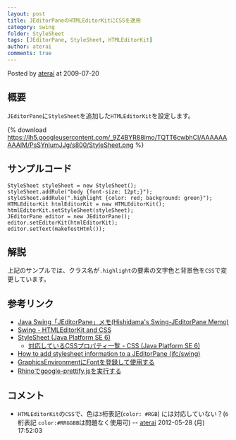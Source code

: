 ```yaml
---
layout: post
title: JEditorPaneのHTMLEditorKitにCSSを適用
category: swing
folder: StyleSheet
tags: [JEditorPane, StyleSheet, HTMLEditorKit]
author: aterai
comments: true
---
```


Posted by [aterai](http://terai.xrea.jp/aterai.html) at 2009-07-20

## 概要
`JEditorPane`に`StyleSheet`を追加した`HTMLEditorKit`を設定します。

{% download https://lh5.googleusercontent.com/_9Z4BYR88imo/TQTT6cwbhCI/AAAAAAAAAlM/PsSYnlumJJg/s800/StyleSheet.png %}

## サンプルコード
<pre class="prettyprint"><code>StyleSheet styleSheet = new StyleSheet();
styleSheet.addRule("body {font-size: 12pt;}");
styleSheet.addRule(".highlight {color: red; background: green}");
HTMLEditorKit htmlEditorKit = new HTMLEditorKit();
htmlEditorKit.setStyleSheet(styleSheet);
JEditorPane editor = new JEditorPane();
editor.setEditorKit(htmlEditorKit);
editor.setText(makeTestHtml());
</code></pre>

## 解説
上記のサンプルでは、クラス名が`.highlight`の要素の文字色と背景色を`CSS`で変更しています。

## 参考リンク
- [Java Swing「JEditorPane」メモ(Hishidama's Swing-JEditorPane Memo)](http://www.ne.jp/asahi/hishidama/home/tech/java/swing/JEditorPane.html)
- [Swing - HTMLEditorKit and CSS](https://forums.oracle.com/thread/1392908)
- [StyleSheet (Java Platform SE 6)](http://docs.oracle.com/javase/jp/6/api/javax/swing/text/html/StyleSheet.html)
    - [対応しているCSSプロパティ一覧 - CSS (Java Platform SE 6)](http://docs.oracle.com/javase/jp/6/api/javax/swing/text/html/CSS.html)
- [How to add stylesheet information to a JEditorPane (jfc/swing)](http://www.devdaily.com/blog/post/jfc-swing/how-add-style-stylesheet-jeditorpane-example-code/)
- [GraphicsEnvironmentにFontを登録して使用する](http://terai.xrea.jp/Swing/RegisterFont.html)
- [Rhinoでgoogle-prettify.jsを実行する](http://terai.xrea.jp/Tips/GooglePrettifyRhino.html)

<!-- dummy comment line for breaking list -->

## コメント
- `HTMLEditorKit`の`CSS`で、色は`3`桁表記(`color: #RGB`) には対応していない？(`6`桁表記 `color:#RRGGBB`は問題なく使用可) -- [aterai](http://terai.xrea.jp/aterai.html) 2012-05-28 (月) 17:52:03

<!-- dummy comment line for breaking list -->

